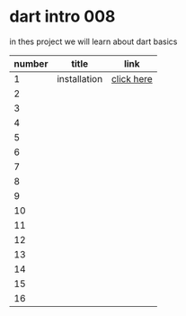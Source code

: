 # dart intro 008
 in thes project we will learn about dart basics
 
|  number |  title | link  |  
|---|---|---|
| 1 |  installation |[click here](./classes/class1.md)   |
| 2  |   |   | 
| 3  |   |   |  
| 4  |   |   |   
| 5  |   |   |   
| 6  |   |   | 
| 7  |   |   | 
| 8  |   |   | 
| 9  |   |   | 
| 10 |   |   | 
| 11 |   |   | 
| 12 |   |   | 
| 13 |   |   | 
| 14 |   |   | 
| 15 |   |   | 
| 16 |   |   | 
